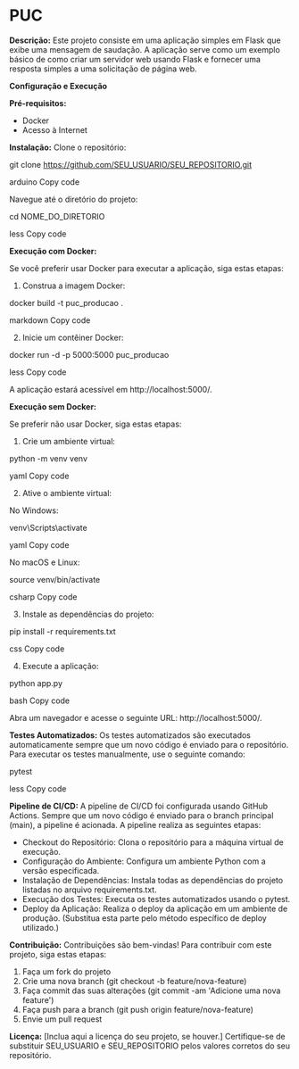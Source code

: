 # PUC

**Descrição:**
Este projeto consiste em uma aplicação simples em Flask que exibe uma mensagem de saudação. A aplicação serve como um exemplo básico de como criar um servidor web usando Flask e fornecer uma resposta simples a uma solicitação de página web.

**Configuração e Execução**

**Pré-requisitos:**
- Docker
- Acesso à Internet

**Instalação:**
Clone o repositório:

git clone https://github.com/SEU_USUARIO/SEU_REPOSITORIO.git

arduino
Copy code

Navegue até o diretório do projeto:

cd NOME_DO_DIRETORIO

less
Copy code

**Execução com Docker:**

Se você preferir usar Docker para executar a aplicação, siga estas etapas:

1. Construa a imagem Docker:

docker build -t puc_producao .

markdown
Copy code

2. Inicie um contêiner Docker:

docker run -d -p 5000:5000 puc_producao

less
Copy code

A aplicação estará acessível em http://localhost:5000/.

**Execução sem Docker:**

Se preferir não usar Docker, siga estas etapas:

1. Crie um ambiente virtual:

python -m venv venv

yaml
Copy code

2. Ative o ambiente virtual:

No Windows:

venv\Scripts\activate

yaml
Copy code

No macOS e Linux:

source venv/bin/activate

csharp
Copy code

3. Instale as dependências do projeto:

pip install -r requirements.txt

css
Copy code

4. Execute a aplicação:

python app.py

bash
Copy code

Abra um navegador e acesse o seguinte URL: http://localhost:5000/.

**Testes Automatizados:**
Os testes automatizados são executados automaticamente sempre que um novo código é enviado para o repositório. Para executar os testes manualmente, use o seguinte comando:

pytest

less
Copy code

**Pipeline de CI/CD:**
A pipeline de CI/CD foi configurada usando GitHub Actions. Sempre que um novo código é enviado para o branch principal (main), a pipeline é acionada. A pipeline realiza as seguintes etapas:

- Checkout do Repositório: Clona o repositório para a máquina virtual de execução.
- Configuração do Ambiente: Configura um ambiente Python com a versão especificada.
- Instalação de Dependências: Instala todas as dependências do projeto listadas no arquivo requirements.txt.
- Execução dos Testes: Executa os testes automatizados usando o pytest.
- Deploy da Aplicação: Realiza o deploy da aplicação em um ambiente de produção. (Substitua esta parte pelo método específico de deploy utilizado.)

**Contribuição:**
Contribuições são bem-vindas! Para contribuir com este projeto, siga estas etapas:

1. Faça um fork do projeto
2. Crie uma nova branch (git checkout -b feature/nova-feature)
3. Faça commit das suas alterações (git commit -am 'Adicione uma nova feature')
4. Faça push para a branch (git push origin feature/nova-feature)
5. Envie um pull request

**Licença:**
[Inclua aqui a licença do seu projeto, se houver.]
Certifique-se de substituir SEU_USUARIO e SEU_REPOSITORIO pelos valores corretos do seu repositório.



